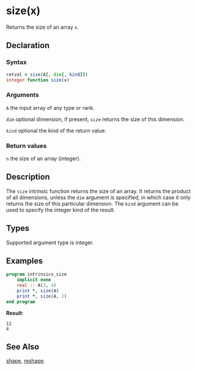 # size(x)

Returns the size of an array `x`.

## Declaration

### Syntax

```fortran
retval = size(A[, dim[, kind]])
integer function size(x)
```

### Arguments

`A` the input array of any type or rank.

`dim` optional dimension, if present, `size` returns the size of this dimension.

`kind` optional the kind of the return value.

### Return values

`n` the size of an array (integer).

## Description

The `size` intrinsic function returns the size of an array. It returns the
product of all dimensions, unless the `dim` argument is specified, in which
case it only returns the size of this particular dimension. The `kind` argument
can be used to specify the integer kind of the result.

## Types

Supported argument type is integer.

## Examples

```fortran
program intrinsics_size
    implicit none
    real :: A(3, 4)
    print *, size(A)
    print *, size(A, 2)
end program
```

**Result**:

```
12
4
```

## See Also

[shape](), [reshape]().

